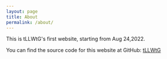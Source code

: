 ```yaml
---
layout: page
title: About
permalink: /about/
---
```


This is tLLWtG's first website, starting from Aug 24,2022.

You can find the source code for this website at GitHub:
[tLLWtG](https://github.com/tLLWtg/tLLWtG.github.io)

